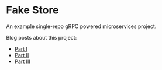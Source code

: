 # Fake Store

An example single-repo gRPC powered microservices project. 

Blog posts about this project:
* [Part I](https://yigitsadic.github.io/2021/09/08/microservices-example-with-go-and-grpc.html)
* [Part II](https://yigitsadic.github.io/2021/09/09/microservices-example-with-go-and-grpc-part-two.html)
* [Part III](https://yigitsadic.github.io/2021/09/11/microservices-example-with-go-and-grpc-part-three.html)
